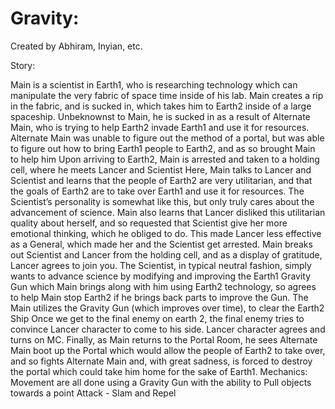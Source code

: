 # Gravity:
Created by Abhiram, Inyian, etc.

Story:

Main is a scientist in Earth1, who is researching technology which can manipulate the very fabric of space time inside of his lab.
Main creates a rip in the fabric, and is sucked in, which takes him to Earth2 inside of a large spaceship.
Unbeknownst to Main, he is sucked in as a result of Alternate Main, who is trying to help Earth2 invade Earth1 and use it for resources. Alternate Main was unable to figure out the method of a portal, but was able to figure out how to bring Earth1 people to Earth2, and as so brought Main to help him
Upon arriving to Earth2, Main is arrested and taken to a holding cell, where he meets Lancer and Scientist
Here, Main talks to Lancer and Scientist and learns that the people of Earth2 are very utilitarian, and that the goals of Earth2 are to take over Earth1 and use it for resources. 
The Scientist’s personality is somewhat like this, but only truly cares about the advancement of science.
Main also learns that Lancer disliked this utilitarian quality about herself, and so requested that Scientist give her more emotional thinking, which he obliged to do. This made Lancer less effective as a General, which made her and the Scientist get arrested.
Main breaks out Scientist and Lancer from the holding cell, and as a display of gratitude, Lancer agrees to join you. 
The Scientist, in typical neutral fashion, simply wants to advance science by modifying and improving the Earth1 Gravity Gun which Main brings along with him using Earth2 technology, so agrees to help Main stop Earth2 if he brings back parts to improve the Gun.
The Main utilizes the Gravity Gun (which improves over time), to clear the Earth2 Ship
Once we get to the final enemy on earth 2, the final enemy tries to convince Lancer character to come to his side. Lancer character agrees and turns on MC.
Finally, as Main returns to the Portal Room, he sees Alternate Main boot up the Portal which would allow the people of Earth2 to take over, and so fights Alternate Main and, with great sadness, is forced to destroy the portal which could take him home for the sake of Earth1.
Mechanics:
Movement are all done using a Gravity Gun with the ability to Pull objects towards a point
Attack - Slam and Repel

